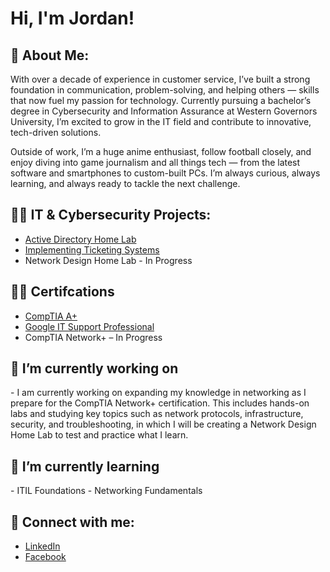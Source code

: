 <h1>Hi, I'm Jordan! </h1>
<h2>👋 About Me:</h2>
With over a decade of experience in customer service, I’ve built a strong foundation in communication, problem-solving, and helping others — skills that now fuel my passion for technology. Currently pursuing a bachelor’s degree in Cybersecurity and Information Assurance at Western Governors University, I’m excited to grow in the IT field and contribute to innovative, tech-driven solutions.

Outside of work, I’m a huge anime enthusiast, follow football closely, and enjoy diving into game journalism and all things tech — from the latest software and smartphones to custom-built PCs. I’m always curious, always learning, and always ready to tackle the next challenge.
<h2>👨‍💻 IT & Cybersecurity Projects:</h2>

- [Active Directory Home Lab](https://github.com/JGIT-US/Active-Directory-Lab/blob/main/README.md)
- [Implementing Ticketing Systems](https://github.com/JGIT-US/Implementing-Ticketing-System)
- Network Design Home Lab - In Progress
 
<h2>👨‍🏫 Certifcations </h2>

- [CompTIA A+](https://tinyurl.com/yvxbdavs)
- [Google IT Support Professional](https://tinyurl.com/5n7ndfs6)
- CompTIA Network+ – In Progress

<h2>🔭 I’m currently working on</h2>
- I am currently working on expanding my knowledge in networking as I prepare for the CompTIA Network+ certification. This includes hands-on labs and studying key topics such as network protocols, infrastructure, security, and troubleshooting, in which I will be creating a Network Design Home Lab to test and practice what I learn.
 
<h2>🌱 I’m currently learning </h2>
- ITIL Foundations
- Networking Fundamentals

<h2> 🤳 Connect with me:</h2>

- [LinkedIn](https://www.linkedin.com/in/jordanit)
- [Facebook](https://www.facebook.com/JITechsolvers)

<!--
**joshmadakor1/joshmadakor1** is a ✨ _special_ ✨ repository because its `README.md` (this file) appears on your GitHub profile.

Here are some ideas to get you started:

- 🔭 I’m currently working on ...
- 🌱 I’m currently learning ...
- 👯 I’m looking to collaborate on ...
- 🤔 I’m looking for help with ...
- 💬 Ask me about ...
- 📫 How to reach me: ...
- 😄 Pronouns: ...
- ⚡ Fun fact: ...
-->
